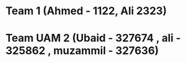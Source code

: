 # Team 1 (Ahmed - 1122, Ali 2323)
# Team UAM  2 (Ubaid - 327674 , ali - 325862 , muzammil - 327636)
